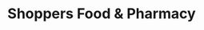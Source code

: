 ---
title: "Shoppers Food & Pharmacy"
url: /college-park/shoppers-food-und-pharmacy/
shop: Supermarkt
---